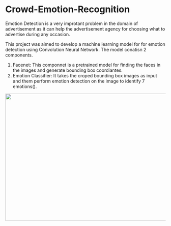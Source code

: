 # Crowd-Emotion-Recognition

Emotion Detection is a very improtant problem in the domain of advertisement as it can help the advertisement agency for choosing what to advertise during any occasion.

This project was aimed to develop a machine learning model for for emotion detection using Convolution Neural Network. The model conatisn 2 components.

1. Facenet: This componnet is a pretrained model for finding the faces in the images and generate bounding box coordiantes.
2. Emotion Classifier: It takes the croped bounding box images as input and them perform emotion detection on the image to identify 7 emotions().

<img src="emo.gif" width="640" height="400"></img>


